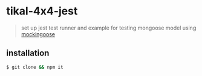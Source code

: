 # tikal-4x4-jest

> set up jest test runner and example for testing mongoose model using [mockingoose](https://github.com/alonronin/mockingoose)

## installation

```bash
$ git clone && npm it
```
